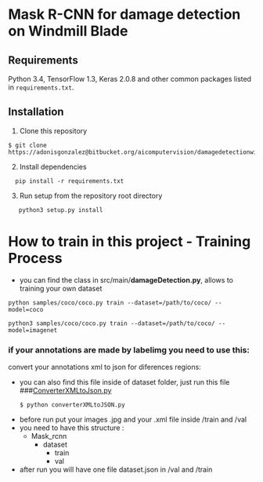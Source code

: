 # Mask R-CNN for damage detection on Windmill Blade


## Requirements
Python 3.4, TensorFlow 1.3, Keras 2.0.8 and other common packages listed in `requirements.txt`.

## Installation
1. Clone this repository
  ```
  $ git clone https://adonisgonzalez@bitbucket.org/aicomputervision/damagedetectionwindmill.git
   ```
2. Install dependencies
 ```
   pip install -r requirements.txt
 ```
3. Run setup from the repository root directory
 ```bash
    python3 setup.py install
 ``` 


# How to train in this project - Training Process

- you can find the class in src/main/**damageDetection.py**, allows to training your own dataset
```
python samples/coco/coco.py train --dataset=/path/to/coco/ --model=coco
```
```
python3 samples/coco/coco.py train --dataset=/path/to/coco/ --model=imagenet
```



### if your annotations are made by labelimg you need to use this:
convert your annotations xml to json for diferences regions:
* you can also find this file inside of dataset folder, just run this file
###[ConverterXMLtoJson.py](https://github.com/adions025/XMLtoJson_Mask_RCNN)
  ```
  $ python converterXMLtoJSON.py
   ```
 * before run put your images .jpg and your .xml file inside /train and /val
 * you need to have this structure :
    * Mask_rcnn
        * dataset
            * train
            * val
 * after run you will have one file dataset.json in /val and /train
           
     
   





